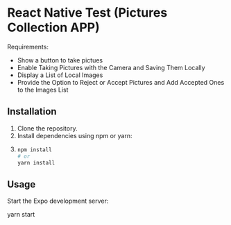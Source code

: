 # React Native Test (Pictures Collection APP)

Requirements:

- Show a button to take pictues
- Enable Taking Pictures with the Camera and Saving Them Locally
- Display a List of Local Images
- Provide the Option to Reject or Accept Pictures and Add Accepted Ones to the Images List

## Installation

1. Clone the repository.
2. Install dependencies using npm or yarn:
3. 
   ```bash
   npm install
   # or
   yarn install

## Usage

Start the Expo development server:

yarn start


